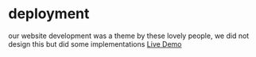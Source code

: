 # deployment

our website development was a theme by these lovely people, we did not design this but did some implementations 
[Live Demo](https://jekyll-serif-theme.netlify.com/)

